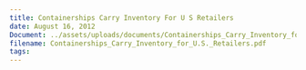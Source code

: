 ```yaml
---
title: Containerships Carry Inventory For U S Retailers
date: August 16, 2012
Document: ../assets/uploads/documents/Containerships_Carry_Inventory_for_U.S._Retailers.pdf
filename: Containerships_Carry_Inventory_for_U.S._Retailers.pdf
tags:
---
```

